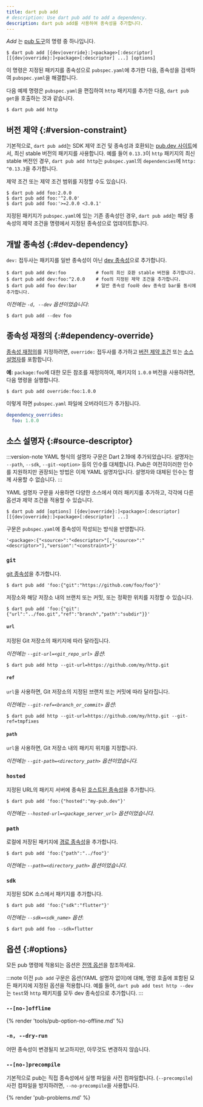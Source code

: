 ```yaml
---
title: dart pub add
# description: Use dart pub add to add a dependency.
description: dart pub add를 사용하여 종속성을 추가합니다.
---
```


_Add_ 는 [pub 도구](/tools/pub/cmd)의 명령 중 하나입니다.

```plaintext
$ dart pub add [{dev|override}:]<package>[:descriptor] [[{dev|override}:]<package>[:descriptor] ...] [options]
```

이 명령은 지정된 패키지를 종속성으로 `pubspec.yaml`에 추가한 다음, 
종속성을 검색하여 `pubspec.yaml`을 해결합니다.

다음 예제 명령은 `pubspec.yaml`을 편집하여 `http` 패키지를 추가한 다음, 
`dart pub get`을 호출하는 것과 같습니다.

```console
$ dart pub add http
```

## 버전 제약 {:#version-constraint}

기본적으로, `dart pub add`는 SDK 제약 조건 및 종속성과 호환되는 [pub.dev 사이트]({{site.pub}})에서, 
최신 stable 버전의 패키지를 사용합니다. 
예를 들어 `0.13.3`이 `http` 패키지의 최신 stable 버전인 경우, 
`dart pub add http`는 `pubspec.yaml`의 `dependencies`에 `http: ^0.13.3`을 추가합니다.

제약 조건 또는 제약 조건 범위를 지정할 수도 있습니다.

```console
$ dart pub add foo:2.0.0
$ dart pub add foo:'^2.0.0'
$ dart pub add foo:'>=2.0.0 <3.0.1'
```

지정된 패키지가 `pubspec.yaml`에 있는 기존 종속성인 경우, 
`dart pub add`는 해당 종속성의 제약 조건을 명령에서 지정된 종속성으로 업데이트합니다.

## 개발 종속성 {:#dev-dependency}

`dev:` 접두사는 패키지를 일반 종속성이 아닌 [dev 종속성][dev dependency]으로 추가합니다.

[dev dependency]: /tools/pub/dependencies#dev-dependencies

```console
$ dart pub add dev:foo           # foo의 최신 호환 stable 버전을 추가합니다.
$ dart pub add dev:foo:^2.0.0    # foo의 지정된 제약 조건을 추가합니다.
$ dart pub add foo dev:bar       # 일반 종속성 foo와 dev 종속성 bar를 동시에 추가합니다.
```

_이전에는 `-d, --dev` 옵션이었습니다_:

```console
$ dart pub add --dev foo
```

## 종속성 재정의 {:#dependency-override}

[종속성 재정의][dependency override]를 지정하려면, 
`override:` 접두사를 추가하고 [버전 제약 조건](#version-constraint) 또는 [소스 설명자](#source-descriptor)를 포함합니다.

[dependency override]: /tools/pub/dependencies#dependency-overrides

**예:** `package:foo`에 대한 모든 참조를 재정의하여, 
  패키지의 `1.0.0` 버전을 사용하려면, 다음 명령을 실행합니다.

```console
$ dart pub add override:foo:1.0.0
```

이렇게 하면 `pubspec.yaml` 파일에 오버라이드가 추가됩니다.

```yaml
dependency_overrides:
  foo: 1.0.0
```

## 소스 설명자 {:#source-descriptor}

:::version-note
YAML 형식의 설명자 구문은 Dart 2.19에 추가되었습니다. 
설명자는 `--path`, `--sdk`, `--git-<option>` 등의 인수를 대체합니다. 
Pub은 여전히 ​​이러한 인수를 지원하지만 권장되는 방법은 이제 YAML 설명자입니다. 
설명자와 대체된 인수는 함께 사용할 수 없습니다.
:::

YAML 설명자 구문을 사용하면 다양한 소스에서 여러 패키지를 추가하고, 
각각에 다른 옵션과 제약 조건을 적용할 수 있습니다.

```plaintext
$ dart pub add [options] [{dev|override}:]<package>[:descriptor] [[{dev|override}:]<package>[:descriptor] ...]
```

구문은 `pubspec.yaml`에 종속성이 작성되는 방식을 반영합니다.

```plaintext
'<package>:{"<source>":"<descriptor>"[,"<source>":"<descriptor>"],"version":"<constraint>"}'
```

### `git`

[git 종속성](/tools/pub/dependencies#git-packages)을 추가합니다.

```console
$ dart pub add 'foo:{"git":"https://github.com/foo/foo"}'
```

저장소와 해당 저장소 내의 브랜치 또는 커밋, 또는 정확한 위치를 지정할 수 있습니다.

```console
$ dart pub add 'foo:{"git":{"url":"../foo.git","ref":"branch","path":"subdir"}}'
```

#### `url`

지정된 Git 저장소의 패키지에 따라 달라집니다.

_이전에는 `--git-url=<git_repo_url>` 옵션_:

```console
$ dart pub add http --git-url=https://github.com/my/http.git
```

#### `ref`

`url`을 사용하면, Git 저장소의 지정된 브랜치 또는 커밋에 따라 달라집니다.

_이전에는 `--git-ref=<branch_or_commit>` 옵션_:

```console
$ dart pub add http --git-url=https://github.com/my/http.git --git-ref=tmpfixes
```

#### `path`

`url`을 사용하면, Git 저장소 내의 패키지 위치를 지정합니다.

_이전에는 `--git-path=<directory_path>` 옵션이었습니다._

### `hosted`

지정된 URL의 패키지 서버에 종속된 [호스트된 종속성][hosted dependency]을 추가합니다.

```console
$ dart pub add 'foo:{"hosted":"my-pub.dev"}'
```

_이전에는 `--hosted-url=<package_server_url>` 옵션이었습니다_.

[hosted dependency]: /tools/pub/dependencies#hosted-packages

### `path`

로컬에 저장된 패키지에 [경로 종속성][path dependency]을 추가합니다.

```console
$ dart pub add 'foo:{"path":"../foo"}'
```

_이전에는 `--path=<directory_path>` 옵션이었습니다_.

[path dependency]: /tools/pub/dependencies#path-packages

### `sdk`

지정된 SDK 소스에서 패키지를 추가합니다.

```console
$ dart pub add 'foo:{"sdk":"flutter"}'
```

_이전에는 `--sdk=<sdk_name>` 옵션_:

```console
$ dart pub add foo --sdk=flutter
```

## 옵션 {:#options}

모든 pub 명령에 적용되는 옵션은 [전역 옵션](/tools/pub/cmd#global-options)을 참조하세요.

:::note
이전 `pub add` 구문은 옵션(YAML 설명자 없이)에 대해, 
명령 호출에 포함된 모든 패키지에 지정된 옵션을 적용합니다. 
예를 들어, `dart pub add test http --dev`는
`test`와 `http` 패키지를 모두 dev 종속성으로 추가합니다.
:::

### `--[no-]offline`

{% render 'tools/pub-option-no-offline.md' %}

### `-n, --dry-run`

어떤 종속성이 변경될지 보고하지만, 아무것도 변경하지 않습니다.

### `--[no-]precompile`

기본적으로 pub는 직접 종속성에서 실행 파일을 사전 컴파일합니다. (`--precompile`)
사전 컴파일을 방지하려면, `--no-precompile`을 사용합니다.


{% render 'pub-problems.md' %}
